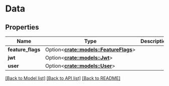 # Data

## Properties

Name | Type | Description | Notes
------------ | ------------- | ------------- | -------------
**feature_flags** | Option<[**crate::models::FeatureFlags**](FeatureFlags.md)> |  | [optional]
**jwt** | Option<[**crate::models::Jwt**](Jwt.md)> |  | [optional]
**user** | Option<[**crate::models::User**](User.md)> |  | [optional]

[[Back to Model list]](../README.md#documentation-for-models) [[Back to API list]](../README.md#documentation-for-api-endpoints) [[Back to README]](../README.md)


